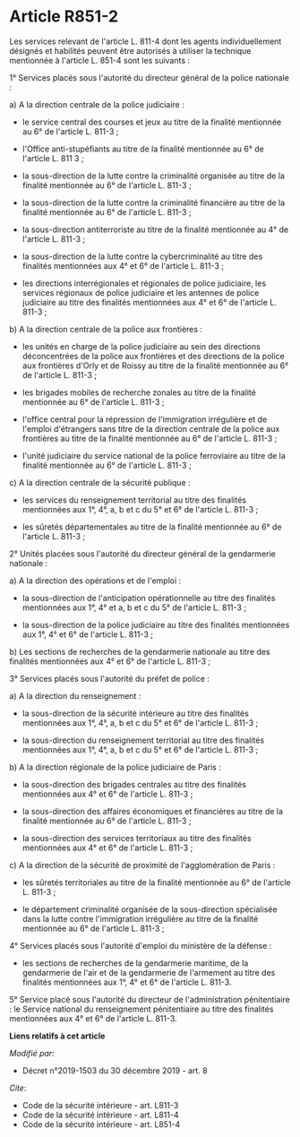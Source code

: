 # Article R851-2

Les services relevant de l'article L. 811-4 dont les agents individuellement désignés et habilités peuvent être autorisés à
utiliser la technique mentionnée à l'article L. 851-4 sont les suivants :

1° Services placés sous l'autorité du directeur général de la police nationale :

a) A la direction centrale de la police judiciaire :

- le service central des courses et jeux au titre de la finalité mentionnée au 6° de l'article L. 811-3 ;

- l'Office anti-stupéfiants au titre de la finalité mentionnée au 6° de l'article L. 811 3 ;

- la sous-direction de la lutte contre la criminalité organisée au titre de la finalité mentionnée au 6° de l'article L.
811-3 ;

- la sous-direction de la lutte contre la criminalité financière au titre de la finalité mentionnée au 6° de l'article L.
811-3 ;

- la sous-direction antiterroriste au titre de la finalité mentionnée au 4° de l'article L. 811-3 ;

- la sous-direction de la lutte contre la cybercriminalité au titre des finalités mentionnées aux 4° et 6° de l'article L.
811-3 ;

- les directions interrégionales et régionales de police judiciaire, les services régionaux de police judiciaire et les
antennes de police judiciaire au titre des finalités mentionnées aux 4° et 6° de l'article L. 811-3 ;

b) A la direction centrale de la police aux frontières :

- les unités en charge de la police judiciaire au sein des directions déconcentrées de la police aux frontières et des
directions de la police aux frontières d'Orly et de Roissy au titre de la finalité mentionnée au 6° de l'article L. 811-3 ;

- les brigades mobiles de recherche zonales au titre de la finalité mentionnée au 6° de l'article L. 811-3 ;

- l'office central pour la répression de l'immigration irrégulière et de l'emploi d'étrangers sans titre de la direction
centrale de la police aux frontières au titre de la finalité mentionnée au 6° de l'article L. 811-3 ;

- l'unité judiciaire du service national de la police ferroviaire au titre de la finalité mentionnée au 6° de l'article L.
811-3 ;

c) A la direction centrale de la sécurité publique :

- les services du renseignement territorial au titre des finalités mentionnées aux 1°, 4°, a, b et c du 5° et 6° de l'article
L. 811-3 ;

- les sûretés départementales au titre de la finalité mentionnée au 6° de l'article L. 811-3 ;

2° Unités placées sous l'autorité du directeur général de la gendarmerie nationale :

a) A la direction des opérations et de l'emploi :

- la sous-direction de l'anticipation opérationnelle au titre des finalités mentionnées aux 1°, 4° et a, b et c du 5° de
l'article L. 811-3 ;

- la sous-direction de la police judiciaire au titre des finalités mentionnées aux 1°, 4° et 6° de l'article L. 811-3 ;

b) Les sections de recherches de la gendarmerie nationale au titre des finalités mentionnées aux 4° et 6° de l'article L.
811-3 ;

3° Services placés sous l'autorité du préfet de police :

a) A la direction du renseignement :

- la sous-direction de la sécurité intérieure au titre des finalités mentionnées aux 1°, 4°, a, b et c du 5° et 6° de
l'article L. 811-3 ;

- la sous-direction du renseignement territorial au titre des finalités mentionnées aux 1°, 4°, a, b et c du 5° et 6° de
l'article L. 811-3 ;

b) A la direction régionale de la police judiciaire de Paris :

- la sous-direction des brigades centrales au titre des finalités mentionnées aux 4° et 6° de l'article L. 811-3 ;

- la sous-direction des affaires économiques et financières au titre de la finalité mentionnée au 6° de l'article L. 811-3 ;

- la sous-direction des services territoriaux au titre des finalités mentionnées aux 4° et 6° de l'article L. 811-3 ;

c) A la direction de la sécurité de proximité de l'agglomération de Paris :

- les sûretés territoriales au titre de la finalité mentionnée au 6° de l'article L. 811-3 ;

- le département criminalité organisée de la sous-direction spécialisée dans la lutte contre l'immigration irrégulière au
titre de la finalité mentionnée au 6° de l'article L. 811-3 ;

4° Services placés sous l'autorité d'emploi du ministère de la défense :

- les sections de recherches de la gendarmerie maritime, de la gendarmerie de l'air et de la gendarmerie de l'armement au
titre des finalités mentionnées aux 1°, 4° et 6° de l'article L. 811-3.

5° Service placé sous l'autorité du directeur de l'administration pénitentiaire : le Service national du renseignement
pénitentiaire au titre des finalités mentionnées aux 4° et 6° de l'article L. 811-3.

**Liens relatifs à cet article**

_Modifié par_:

  - Décret n°2019-1503 du 30 décembre 2019 - art. 8

_Cite_:

  - Code de la sécurité intérieure - art. L811-3
  - Code de la sécurité intérieure - art. L811-4
  - Code de la sécurité intérieure - art. L851-4
